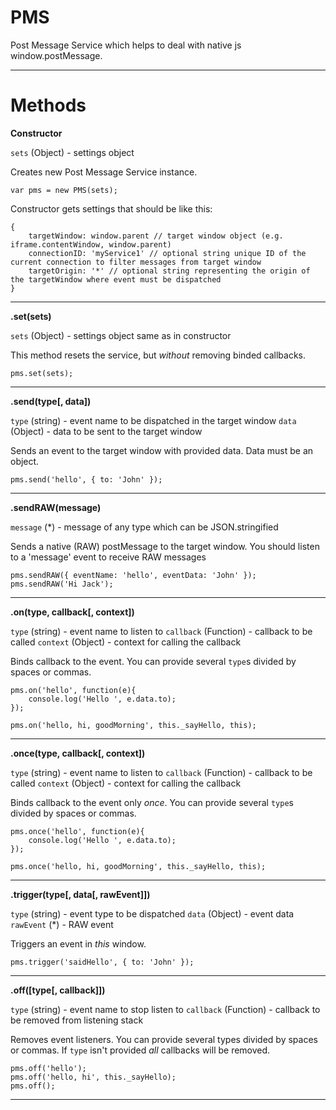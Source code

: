 PMS
===

Post Message Service which helps to deal with native js window.postMessage.

---

Methods
=======

**Constructor**

`sets` (Object) - settings object

Creates new Post Message Service instance.

    var pms = new PMS(sets);

Constructor gets settings that should be like this:

    {
        targetWindow: window.parent // target window object (e.g. iframe.contentWindow, window.parent)
        connectionID: 'myService1' // optional string unique ID of the current connection to filter messages from target window
        targetOrigin: '*' // optional string representing the origin of the targetWindow where event must be dispatched
    }

---

**.set(sets)**

`sets` (Object) - settings object same as in constructor

This method resets the service, but *without* removing binded callbacks.

    pms.set(sets);

---

**.send(type[, data])**

`type` (string) - event name to be dispatched in the target window
`data` (Object) - data to be sent to the target window

Sends an event to the target window with provided data. Data must be an object.

    pms.send('hello', { to: 'John' });

---

**.sendRAW(message)**

`message` (*) - message of any type which can be JSON.stringified

Sends a native (RAW) postMessage to the target window. You should listen to a 'message' event to receive RAW messages

    pms.sendRAW({ eventName: 'hello', eventData: 'John' });
    pms.sendRAW('Hi Jack');

---

**.on(type, callback[, context])**

`type` (string) - event name to listen to
`callback` (Function) - callback to be called
`context` (Object) - context for calling the callback

Binds callback to the event. You can provide several `type`s divided by spaces or commas.

    pms.on('hello', function(e){
        console.log('Hello ', e.data.to);
    });

    pms.on('hello, hi, goodMorning', this._sayHello, this);

---

**.once(type, callback[, context])**

`type` (string) - event name to listen to
`callback` (Function) - callback to be called
`context` (Object) - context for calling the callback

Binds callback to the event only *once*. You can provide several `type`s divided by spaces or commas.

    pms.once('hello', function(e){
        console.log('Hello ', e.data.to);
    });

    pms.once('hello, hi, goodMorning', this._sayHello, this);

---

**.trigger(type[, data[, rawEvent]])**

`type` (string) - event type to be dispatched
`data` (Object) - event data
`rawEvent` (*) - RAW event

Triggers an event in *this* window.

    pms.trigger('saidHello', { to: 'John' });

---

**.off([type[, callback]])**

`type` (string) - event name to stop listen to
`callback` (Function) - callback to be removed from listening stack

 Removes event listeners. You can provide several types divided by spaces or commas. If `type` isn't provided *all* callbacks will be removed.

    pms.off('hello');
    pms.off('hello, hi', this._sayHello);
    pms.off();

---
